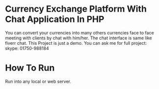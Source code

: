 # Currency Exchange Platform With Chat Application In PHP

You can convert your currencies into many others currencies face to face meeting with clients by chat with him/her. The chat interface is same like fiverr chat.
This Project is just a demo. You can ask me for full project: skype: 01750-988184

# How To Run

Run into any local or web server.
